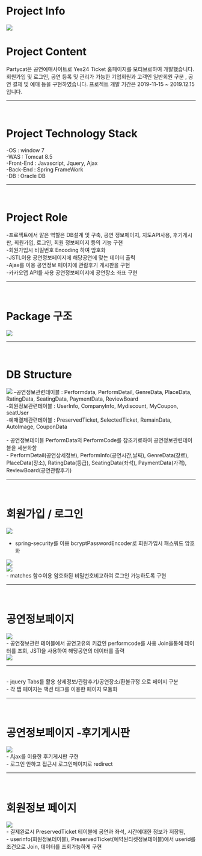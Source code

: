 # Project Info
<img src ="/projectimage/메인 헤더.PNG"/>

# Project Content
Partycat은 공연예매사이트로 Yes24 Ticket 홈페이지를 모티브로하여 개발했습니다. 
회원가입 및 로그인, 공연 등록 및 관리가 가능한 기업회원과 고객인 일반회원 구분 , 공연 결제 및 예매 등을 구현하였습니다.
프로젝트 개발 기간은 2019-11-15 ~ 2019.12.15 입니다.
<hr>
<br/>

# Project Technology Stack
-OS : window 7<br/>
-WAS : Tomcat 8.5<br/>
-Front-End : Javascript, Jquery, Ajax<br/>
-Back-End : Spring FrameWork<br/>
-DB : Oracle DB<br/>
<hr>
<br/>

# Project Role 
-프로젝트에서 맡은 역할은 DB설계 및 구축, 공연 정보페이지, 지도API사용, 후기게시판, 회원가입, 로그인, 회원 정보페이지 등의 기능 구현 <br/>
-회원가입시 비밀번호 Encoding 하여 암호화<br/>
-JSTL이용 공연정보페이지에 해당공연에 맞는 데이터 출력<br/>
-Ajax를 이용 공연정보 페이지에 관람후기 게시판을 구현<br/>
-카카오맵 API를 사용 공연정보페이지에 공연장소 좌표 구현<br/>
<hr>
<br/>

# Package 구조 
<img src ="/projectimage/그림1.png"/>
<hr>
<br/> 

# DB Structure 
<img src ="/projectimage/dbdiagram.jpg"/>
-공연정보관련테이블 : Performdata, PerformDetail, GenreData, PlaceData, RatingData, SeatingData, PaymentData, ReviewBoard <br/>
-회원정보관련테이블 : UserInfo, CompanyInfo, Mydiscount, MyCoupon, seatUser <br/>
-예매결제관련테이블 : PreservedTicket, SelectedTicket, RemainData, AutoImage, CouponData <br/>
<br/>
- 공연정보테이블 PerformData의 PerformCode를 참조키로하여 공연정보관련테이블을 세분화함 <br/>
- PerformDetail(공연상세정보), PerformInfo(공연시간,날짜), GenreData(장르), PlaceData(장소), RatingData(등급), SeatingData(좌석), 
PaymentData(가격), ReviewBoard(공연관람후기)<br/>
<hr>
<br/> 


# 회원가입 / 로그인
<img src ="/projectimage/회원가입.jpg"/><br/>
- spring-security를 이용 bcryptPasswordEncoder로 회원가입시 패스워드 암호화
<img src ="/projectimage/비밀번호 암호화.jpg"/>
<br/>
<img src ="/projectimage/로그인.jpg"/>
<br/> 
- matches 함수이용 암호화된 비밀번호비교하여 로그인 가능하도록 구현
<hr>
<br/>

# 공연정보페이지
<img src ="/projectimage/예매페이지.PNG"/>
<br/>
- 공연정보관련 테이블에서 공연고유의 키값인 performcode를 사용 Join을통해 데이터를 조회,
JSTl을 사용하여 해당공연의 데이터를 출력
<br/>
<img src ="/projectimage/poster mapper.jpg"/>
<hr>
<br/>
- jquery Tabs를 활용 상세정보/관람후기/공연장소/환불규정 으로 페이지 구분 <br/>
- 각 탭 페이지는 <jsp:include> 액션 태그를 이용한 페이지 모듈화 
<hr>
<br/>

# 공연정보페이지 -후기게시판
<img src ="/projectimage/관랍후기2.PNG"/>
<br/>
- Ajax를 이용한 후기게시판 구현 <br/>
- 로그인 안하고 접근시 로그인페이지로 redirect
<hr>
<br/>

# 회원정보 페이지
<img src ="/projectimage/일반마이페이지.PNG"/>
<br/>
- 결제완료시 PreservedTicket 테이블에 공연과 좌석, 시간에대한 정보가 저장됨,<br/>
- userinfo(회원정보테이블), PreservedTicket(예약된티켓정보테이블)에서 userid를 조건으로 Join, 데이터를 조회가능하게 구현






